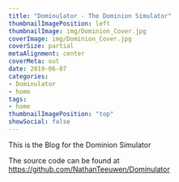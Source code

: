 ```yaml
---
title: "Dominulator - The Dominion Simulator"
thumbnailImagePosition: left
thumbnailImage: img/Dominion_Cover.jpg
coverImage: img/Dominion_Cover.jpg
coverSize: partial
metaAlignment: center
coverMeta: out
date: 2019-06-07
categories:
- Dominulator
- home
tags:
- home
thumbnailImagePosition: "top"
showSocial: false
---
```


This is the Blog for the Dominion Simulator
<!--more-->

The source code can be found at https://github.com/NathanTeeuwen/Dominulator
